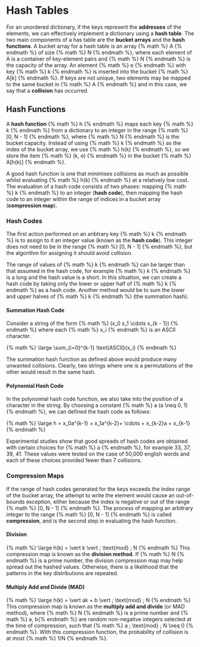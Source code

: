 # Hash Tables

For an unordered dictionary, if the keys represent the **addresses** of the elements, we can effectively implement a dictionary using a **hash table**. The two main components of a has table are the **bucket arrays** and the **hash functions**. A bucket array for a hash table is an array {% math %} A {% endmath %} of size {% math %} N {% endmath %}, where each element of A is a container of key-element pairs and {% math %} N {% endmath %} is the capacity of the array. An element {% math %} e {% endmath %} with key {% math %} k {% endmath %} is inserted into the bucket {% math %} A[k] {% endmath %}. If keys are not unique, two elements may be mapped to the same bucket in {% math %} A {% endmath %} and in this case, we say that a **collision** has occurred.

## Hash Functions
A **hash function** {% math %} h {% endmath %} maps each key {% math %} k {% endmath %} from a dictionary to an integer in the range {% math %} [0, N - 1] {% endmath %}, where {% math %} N {% endmath %} is the bucket capacity. Instead of using {% math %} k {% endmath %} as the index of the bucket array, we use {% math %} h(k) {% endmath %}, so we store the item {% math %} (k, e) {% endmath %} in the bucket {% math %} A[h(k)] {% endmath %}.

A good hash function is one that minimises collisions as much as possible whilst evaluating {% math %} h(k) {% endmath %} at a relatively low cost. The evaluation of a hash code consists of two phases: mapping {% math %} k {% endmath %} to an integer (**hash code**), then mapping the hash code to an integer within the range of indices in a bucket array (**compression map**).

### Hash Codes
The first action performed on an aribtrary key {% math %} k {% endmath %} is to assign to it an integer value (known as the **hash code**). This integer does not need to be in the range {% math %} [0, N - 1] {% endmath %}, but the algorithm for assigning it should avoid collision. 

The range of values of {% math %} k {% endmath %} can be larger than that assumed in the hash code, for example {% math %} k {% endmath %} is a long and the hash value is a short. In this situation, we can create a hash code by taking only the lower or upper half of {% math %} k {% endmath %} as a hash code. Another method would be to sum the lower and upper halves of {% math %} k {% endmath %} (the summation hash).

#### Summation Hash Code
Consider a string of the form {% math %} (x_0 x_1 \cdots x_{k - 1}) {% endmath %} where each {% math %} x_i {% endmath %} is an ASCII character.

{% math %}
\large
\sum_{i=0}^{k-1} \text{ASCII}(x_i)
{% endmath %}

The summation hash function as defined above would produce many unwanted collisions. Clearly, two strings where one is a permutations of the other would result in the same hash.

#### Polynomial Hash Code
In the polynomial hash code function, we also take into the position of a character in the string. By choosing a constant {% math %} a (a \neq 0, 1) {% endmath %}, we can defined the hash code as follows:

{% math %}
\large
h = x_0a^{k-1} + x_1a^{k-2}+ \cdots + x_{k-2}a + x_{k-1}
{% endmath %}

Experimental studies show that good spreads of hash codes are obtained with certain choices for {% math %} a {% endmath %}, for example 33, 37, 39, 41. These values were tested on the case of 50,000 english words and each of these choices provided fewer than 7 collisions.

### Compression Maps
If the range of hash codes generated for the keys exceeds the index range of the bucket array, the attempt to write the element would cause an out-of-bounds exception, either because the index is negative or out of the range {% math %} [0, N - 1] {% endmath %}. The process of mapping an arbitrary integer to the range {% math %} [0, N - 1] {% endmath %} is called **compression**, and is the second step in evaluating the hash function.

#### Division
{% math %}
\large
h(k) = \vert k \vert \; \text{mod} \; N
{% endmath %}
This compression map is known as the **division method**. If {% math %} N {% endmath %} is a prime number, the division compression map may help spread out the hashed values. Otherwise, there is a likelihood that the patterns in the key distributions are repeated.

#### Multiply Add and Divide (MAD)
{% math %}
\large
h(k) = \vert ak + b \vert \; \text{mod} \; N
{% endmath %}
This compression map is known as the **multiply add and divide** (or MAD method), where {% math %} N {% endmath %} is a prime number and {% math %} a, b{% endmath %} are random non-negative integers selected at the time of compression, such that {% math %} a \; \text{mod} \; N \neq 0 {% endmath %}. With this compression function, the probability of collision is at most {% math %} 1/N {% endmath %}.